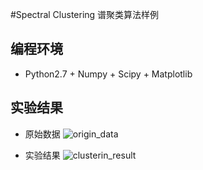 #Spectral Clustering
谱聚类算法样例

## 编程环境
* Python2.7 + Numpy + Scipy + Matplotlib

## 实验结果
* 原始数据
![origin_data](https://github.com/gj597519372/ClusteringLearning/blob/master/Clustering/SpetralClustering/origin_data.png)

* 实验结果
![clusterin_result](https://github.com/gj597519372/ClusteringLearning/blob/master/Clustering/SpetralClustering/SpectralClustering.png)
